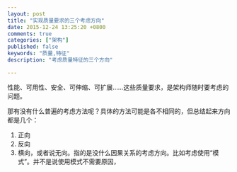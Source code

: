 ```yaml
---
layout: post
title: "实现质量要求的三个考虑方向"
date: 2015-12-24 13:25:20 +0800
comments: true
categories: ["架构"]
published: false
keywords: "质量,特征"
description: "考虑质量特征的三个方向"

---
```



性能、可用性、安全、可伸缩、可扩展……这些质量要求，是架构师随时要考虑的问题。

<!--more-->

那有没有什么普遍的考虑方法呢？具体的方法可能是各不相同的，但总结起来方向都是几个：

1. 正向
2. 反向
3. 横向，或者说无向。指的是没什么因果关系的考虑方向。比如考虑使用“模式”。并不是说使用模式不需要原因，